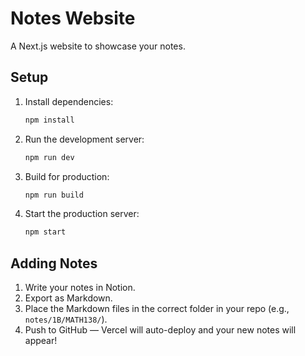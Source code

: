 # Notes Website

A Next.js website to showcase your notes.

## Setup

1. Install dependencies:
   ```bash
   npm install
   ```

2. Run the development server:
   ```bash
   npm run dev
   ```

3. Build for production:
   ```bash
   npm run build
   ```

4. Start the production server:
   ```bash
   npm start
   ```

## Adding Notes

1. Write your notes in Notion.
2. Export as Markdown.
3. Place the Markdown files in the correct folder in your repo (e.g., `notes/1B/MATH138/`).
4. Push to GitHub — Vercel will auto-deploy and your new notes will appear! 